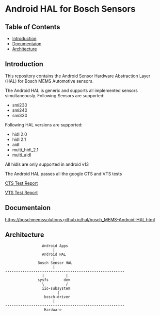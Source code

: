# Android HAL for Bosch Sensors

## Table of Contents
 - [Introduction](#Intro)
 - [Documentaion](#doc)
 - [Architecture](#Arch)

## Introduction <a name=Intro></a>

This repository contains the Android Sensor Hardware Abstraction Layer (HAL) for Bosch MEMS Automotive sensors.

The Android HAL is generic and supports all implemented sensors simultaneously.
Following Sensors are supported:
* smi230
* smi240
* smi330

Following HAL versions are supported:
* hidl 2.0
* hidl 2.1
* aidl
* multi_hidl_2.1
* multi_aidl

All hidls are only supported in android v13

The Android HAL passes all the google CTS and VTS tests

[CTS Test Report](test/CTS/2025.02.03_17.22.10/test_result.html)

[VTS Test Report](test/VTS/multihal/aidl/host/linux-x86/vts/android-vts/results/latest/test_result.html)


## Documentaion <a name=doc></a>
https://boschmemssolutions.github.io/hal/bosch_MEMS-Android-HAL.html

## Architecture <a name=Arch></a>
```
                 Android Apps
                      |
                 Android HAL
                      |
               Bosch Sensor HAL
                      |
-------------------------------------------------------
                 |          |
               sysfs       dev
                 \          /
                 iio-subsystem
	                    |
                  bosch-driver
                      |
-------------------------------------------------------
                  Hardware
```
